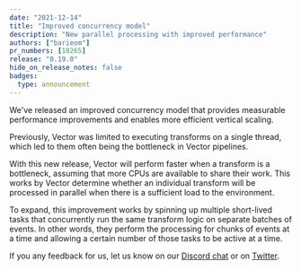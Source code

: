 ```yaml
---
date: "2021-12-14"
title: "Improved concurrency model"
description: "New parallel processing with improved performance"
authors: ["barieom"]
pr_numbers: [10265]
release: "0.19.0"
hide_on_release_notes: false
badges:
  type: announcement
---
```


We've released an improved concurrency model that provides measurable performance
improvements and enables more efficient vertical scaling.

Previously, Vector was limited to executing transforms on a single thread, which led to them often being the bottleneck in Vector pipelines.

With this new release, Vector will perform faster when a transform is a bottleneck,
assuming that more CPUs are available to share their work. This works by Vector
determine whether an individual transform will be processed in parallel when there
is a sufficient load to the environment.

To expand, this improvement works by spinning up multiple short-lived tasks
that concurrently run the same transform logic on separate batches of events.
In other words, they perform the processing for chunks of events at a time and
allowing a certain number of those tasks to be active at a time.


If you any feedback for us, let us know on our [Discord chat] or on [Twitter].

[Discord chat]: https://discord.com/invite/dX3bdkF
[Twitter]: https://twitter.com/vectordotdev
